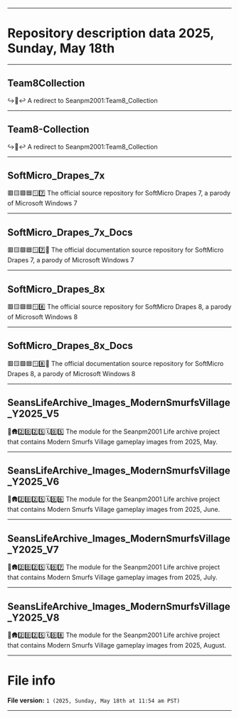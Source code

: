 
***

# Repository description data 2025, Sunday, May 18th

---

## Team8Collection

↪️🎱️↩️ A redirect to Seanpm2001:Team8_Collection

---

## Team8-Collection

↪️🎱️↩️ A redirect to Seanpm2001:Team8_Collection

---

## SoftMicro_Drapes_7x

🟥️🟨️🟩️🟦️🪟️7️⃣️ The official source repository for SoftMicro Drapes 7, a parody of Microsoft Windows 7

---

## SoftMicro_Drapes_7x_Docs

🟥️🟨️🟩️🟦️🪟️7️⃣️📖️ The official documentation source repository for SoftMicro Drapes 7, a parody of Microsoft Windows 7

---

## SoftMicro_Drapes_8x

🟥️🟨️🟩️🟦️🪟️8️⃣️ The official source repository for SoftMicro Drapes 8, a parody of Microsoft Windows 8

---

## SoftMicro_Drapes_8x_Docs

🟥️🟨️🟩️🟦️🪟️8️⃣️📖️ The official documentation source repository for SoftMicro Drapes 8, a parody of Microsoft Windows 8

---

## SeansLifeArchive_Images_ModernSmurfsVillage_Y2025_V5

🔵️🛖️2️⃣️0️⃣️2️⃣️5️⃣️🗓️0️⃣️5️⃣️ The module for the Seanpm2001 Life archive project that contains Modern Smurfs Village gameplay images from 2025, May. 

---

## SeansLifeArchive_Images_ModernSmurfsVillage_Y2025_V6

🔵️🛖️2️⃣️0️⃣️2️⃣️5️⃣️🗓️0️⃣️6️⃣️ The module for the Seanpm2001 Life archive project that contains Modern Smurfs Village gameplay images from 2025, June. 

---

## SeansLifeArchive_Images_ModernSmurfsVillage_Y2025_V7

🔵️🛖️2️⃣️0️⃣️2️⃣️5️⃣️🗓️0️⃣️7️⃣️ The module for the Seanpm2001 Life archive project that contains Modern Smurfs Village gameplay images from 2025, July. 

---

## SeansLifeArchive_Images_ModernSmurfsVillage_Y2025_V8

🔵️🛖️2️⃣️0️⃣️2️⃣️5️⃣️🗓️0️⃣️8️⃣️ The module for the Seanpm2001 Life archive project that contains Modern Smurfs Village gameplay images from 2025, August. 

***

# File info

**File version:** `1 (2025, Sunday, May 18th at 11:54 am PST)`

***


